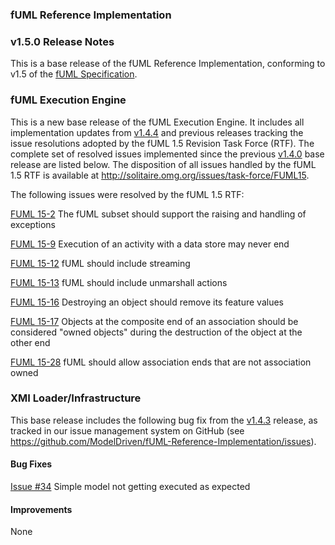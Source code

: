 ### fUML Reference Implementation

### v1.5.0 Release Notes

This is a base release of the fUML Reference Implementation, conforming to v1.5 of the [fUML Specification](http://www.omg.org/spec/FUML/1.5).

### fUML Execution Engine

This is a new base release of the fUML Execution Engine. It includes all implementation updates from [v1.4.4](./fuml-1.4.4.md) and previous releases tracking the issue resolutions adopted by the fUML 1.5 Revision Task Force (RTF). The complete set of resolved issues implemented since the previous [v1.4.0](./fuml-1.4.0.md) base release are listed below. The disposition of all issues handled by the fUML 1.5 RTF is available at http://solitaire.omg.org/issues/task-force/FUML15.

The following issues were resolved by the fUML 1.5 RTF:

[FUML 15-2](https://issues.omg.org/issues/FUML15-2) The fUML subset should support the raising and handling of exceptions

[FUML 15-9](http://issues.omg.org/issues/task-force/FUML15#issue-44161) Execution of an activity with a data store may never end

[FUML 15-12](https://issues.omg.org/issues/FUML15-12) fUML should include streaming

[FUML 15-13](https://issues.omg.org/issues/task-force/FUML15#issue-44194) fUML should include unmarshall actions

[FUML 15-16](http://issues.omg.org/issues/task-force/FUML15#issue-44243) Destroying an object should remove its feature values

[FUML 15-17](http://issues.omg.org/issues/task-force/FUML15#issue-44244) Objects at the composite end of an association should be considered  "owned objects" during the destruction of the object at the other end

[FUML 15-28](https://issues.omg.org/issues/task-force/FUML15#issue-44986) fUML should allow association ends that are not association owned

### XMI Loader/Infrastructure

This base release includes the following bug fix from the [v1.4.3](./fuml-1.4.3.md) release, as tracked in our issue management system on GitHub (see https://github.com/ModelDriven/fUML-Reference-Implementation/issues).

#### Bug Fixes

[Issue #34](https://github.com/ModelDriven/fUML-Reference-Implementation/issues/34) Simple model not getting executed as expected

#### Improvements

None